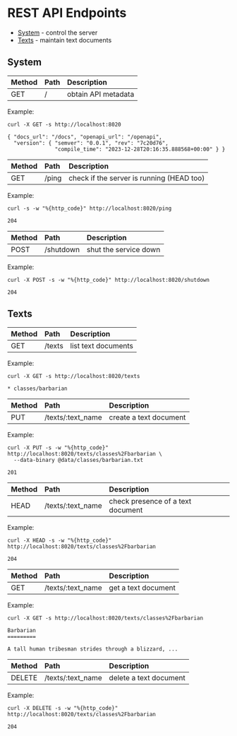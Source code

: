 # REST API Endpoints

- [System](#system) - control the server
- [Texts](#texts) - maintain text documents

## System

| Method | Path | Description         |
|:-------|:-----|:--------------------|
| GET    | /    | obtain API metadata |

Example:

    curl -X GET -s http://localhost:8020

    { "docs_url": "/docs", "openapi_url": "/openapi",
      "version": { "semver": "0.0.1", "rev": "7c20d76",
                   "compile_time": "2023-12-28T20:16:35.888568+00:00" } }

| Method | Path  | Description                               |
|:-------|:------|:------------------------------------------|
| GET    | /ping | check if the server is running (HEAD too) |

Example:

    curl -s -w "%{http_code}" http://localhost:8020/ping

    204

| Method | Path      | Description           |
|:-------|:----------|:----------------------|
| POST   | /shutdown | shut the service down |

Example:

    curl -X POST -s -w "%{http_code}" http://localhost:8020/shutdown

    204

## Texts

| Method | Path   | Description         |
|:-------|:-------|:--------------------|
| GET    | /texts | list text documents |

Example:

    curl -X GET -s http://localhost:8020/texts

    * classes/barbarian

| Method | Path              | Description            |
|:-------|:------------------|:-----------------------|
| PUT    | /texts/:text_name | create a text document |

Example:

    curl -X PUT -s -w "%{http_code}" http://localhost:8020/texts/classes%2Fbarbarian \
      --data-binary @data/classes/barbarian.txt

    201

| Method | Path              | Description                       |
|:-------|:------------------|:----------------------------------|
| HEAD   | /texts/:text_name | check presence of a text document |

Example:

    curl -X HEAD -s -w "%{http_code}" http://localhost:8020/texts/classes%2Fbarbarian

    204

| Method | Path              | Description         |
|:-------|:------------------|:--------------------|
| GET    | /texts/:text_name | get a text document |

Example:

    curl -X GET -s http://localhost:8020/texts/classes%2Fbarbarian

    Barbarian
    =========

    A tall human tribesman strides through a blizzard, ...

| Method | Path              | Description            |
|:-------|:------------------|:-----------------------|
| DELETE | /texts/:text_name | delete a text document |

Example:

    curl -X DELETE -s -w "%{http_code}" http://localhost:8020/texts/classes%2Fbarbarian

    204
